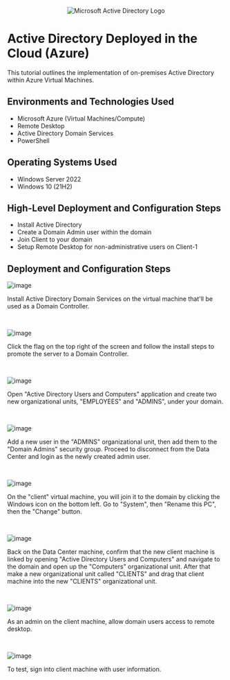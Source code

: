 <p align="center">
<img src="https://i.imgur.com/pU5A58S.png" alt="Microsoft Active Directory Logo"/>
</p>

<h1>Active Directory Deployed in the Cloud (Azure)</h1>
This tutorial outlines the implementation of on-premises Active Directory within Azure Virtual Machines.<br />



<h2>Environments and Technologies Used</h2>

- Microsoft Azure (Virtual Machines/Compute)
- Remote Desktop
- Active Directory Domain Services
- PowerShell

<h2>Operating Systems Used </h2>

- Windows Server 2022
- Windows 10 (21H2)

<h2>High-Level Deployment and Configuration Steps</h2>

- Install Active Directory
- Create a Domain Admin user within the domain
- Join Client to your domain
- Setup Remote Desktop for non-administrative users on Client-1

<h2>Deployment and Configuration Steps</h2>


![image](https://github.com/user-attachments/assets/a3ffed1b-f6c7-4e7a-ad04-3fd485c89127)

<p>
Install Active Directory Domain Services on the virtual machine that'll be used as a Domain Controller.
</p>
<br />

![image](https://github.com/user-attachments/assets/b039f74a-8d31-4e62-afd2-75e38fc2c692)



<p>
Click the flag on the top right of the screen and follow the install steps to promote the server to a Domain Controller.
</p>
<br />

![image](https://github.com/user-attachments/assets/0a63058d-bc87-427e-8f52-d5075159a8dc)


<p>
Open "Active Directory Users and Computers" application and create two new organizational units, "EMPLOYEES" and "ADMINS", under your domain.
</p>
<br />


![image](https://github.com/user-attachments/assets/59cd5e35-9077-499e-a53b-9d60164d178a)


<p>
Add a new user in the "ADMINS" organizational unit, then add them to the "Domain Admins" security group. Proceed to disconnect from the Data Center and login as the newly created admin user.
</p>
<br />

![image](https://github.com/user-attachments/assets/690252eb-8ba8-4aa7-ae6f-a58c672f6f0e)

<p>
On the "client" virtual machine, you will join it to the domain by clicking the Windows icon on the bottom left. Go to "System", then "Rename this PC", then the "Change" button.
</p>
<br />


![image](https://github.com/user-attachments/assets/e24847a8-3cbe-4a04-936b-ac5eff1cea82)


<p>
Back on the Data Center machine, confirm that the new client machine is linked by opening "Active Directory Users and Computers" and navigate to the domain and open up the "Computers" organizational unit. After that make a new organizational unit called "CLIENTS" and drag that client machine into the new "CLIENTS" organizational unit.
</p>
<br />

![image](https://github.com/user-attachments/assets/1d1cc49f-bfd6-448f-854a-53574d20ea3f)


<p>
As an admin on the client machine, allow domain users access to remote desktop.
</p>
<br />

![image](https://github.com/user-attachments/assets/c892132b-7f19-4893-aa7b-f41d759a358c)


<p>
To test, sign into client machine with user information.
</p>
<br />
